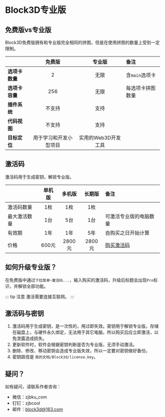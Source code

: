 
# Block3D专业版

## 免费版vs专业版

Block3D免费版拥有和专业版完全相同的拼图，但是在使用拼图的数量上受到一定限制。

|             |免费版               |专业版                |备注            |
|:------------|:------------------:|:-------------------:|:--------------|
|**选项卡数量**|2                    |无限                 |含`main`选项卡   |
|**选项卡容量**|256                  |无限                 |每选项卡拼图数量   |
|**插件系统**  |不支持               |支持                  |                |
|**代码视图**  |不支持               |支持                  |                |
|**目标定位**  |用于学习和开发小型项目  |实用的Web3D开发工具    |                |


## 激活码

激活码用于生成密钥，解锁专业版。

|          |单机版|多机版|长期版|备注|
|:---------|:---:|:----:|:--:|:-------|
|激活码数量  |1枚  |1枚   |1枚  |        |
|最大激活数量|1台  |5台   |1台  |可激活专业版的电脑数量|
|有效期     |1年  |1年   |5年  |自购买之日开始计算   |
|价格       |600元|2800元|2800元|[购买激活码][key]  |

[key]: https://shop.zjbku.com/product-category/block3d/

## 如何升级专业版？

在免费版中通过`下拉菜单`-`激活码...`，输入购买的激活码，升级后标题会出现`Pro`标识，并解锁全部功能。

::: tip 注意
激活需要连接互联网。
:::

## 激活码与密钥

1. 激活码用于生成密钥，是一次性的，用过即失效。密钥用于解锁专业版，存储在磁盘上，与硬件永久绑定，无法用于其它电脑，所以购买后应立即激活，以免泄露造成损失。
2. 更新软件时，软件会根据密钥判断是否为专业版，无须手动激活。
3. 删除、修改、移动密钥会造成专业版失效，所以一定要对密钥做好备份。
4. 密钥路径是 `我的文档/Block3d/license.key`。

## 疑问？

如有疑问，请联系作者咨询：

- 微信：zjbku_com
- 钉钉：zjbcool
- 邮件：block3d@163.com